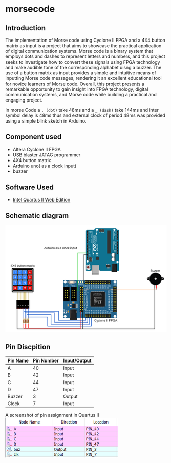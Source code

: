 # morsecode
## Introduction
The implementation of Morse code using Cyclone II FPGA and a 4X4 button matrix as input is a project that aims to showcase the practical application of digital communication systems. Morse code is a binary system that employs dots and dashes to represent letters and numbers, and this project seeks to investigate how to convert these signals using FPGA technology and make audible tone of the corresponding alphabet uisng a buzzer. The use of a button matrix as input provides a simple and intuitive means of inputting Morse code messages, rendering it an excellent educational tool for novice learners of Morse code. Overall, this project presents a remarkable opportunity to gain insight into FPGA technology, digital communication systems, and Morse code while building a practical and engaging project.

In morse Code a ```. (dot)``` take 48ms and a ```_ (dash)``` take 144ms and inter symbol delay is 48ms thus and external clock of period 48ms was provided using a simple blink sketch in Arduino.

## Component used
- Altera Cyclone II FPGA
- USB blaster JATAG programmer
- 4X4 button matrix
- Arduino uno( as a clock input)
- buzzer

## Software Used
- [Intel Quartus II Web Edition](https://www.intel.com/content/www/us/en/software-kit/666221/intel-quartus-ii-web-edition-design-software-version-13-1-for-windows.html)

## Schematic diagram
![schematic diagram](/images/minor_project_schematic.png "Schematic diagram")

## Pin Discpition 

| Pin Name | Pin Number | Input/Output |
|----------|------------|--------------|
| A        | 40         | Input        |
| B        | 42         | Input        |
| C        | 44         | Input        |
| D        | 47         | Input        |
| Buzzer   | 3          | Output       |
| Clock    | 7          | Input        |



A screenshot of pin assignment in Quartus II  
![pinout](/images/pin_discription.png "pin discription")

 


